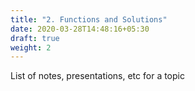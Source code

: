 ```yaml
---
title: "2. Functions and Solutions"
date: 2020-03-28T14:48:16+05:30
draft: true
weight: 2
---
```


List of notes, presentations, etc for a topic
